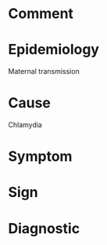 # Comment

# Epidemiology

Maternal transmission

# Cause

Chlamydia

# Symptom

# Sign

# Diagnostic
